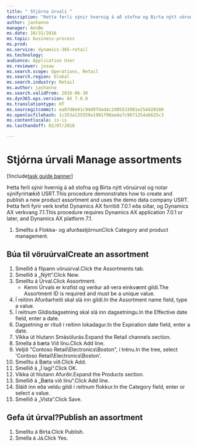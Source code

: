 ```yaml
--- 
title: " Stjórna úrvali "
description: "Þetta ferli sýnir hvernig á að stofna og Birta nýtt vöruúrval og notar sýnifyrirtækið USRT."
author: jashanno
manager: AnnBe
ms.date: 10/31/2016
ms.topic: business-process
ms.prod: 
ms.service: dynamics-365-retail
ms.technology: 
audience: Application User
ms.reviewer: josaw
ms.search.scope: Operations, Retail
ms.search.region: Global
ms.search.industry: Retail
ms.author: jashanno
ms.search.validFrom: 2016-06-30
ms.dyn365.ops.version: AX 7.0.0
ms.translationtype: HT
ms.sourcegitcommit: ea07d8e91c94d9fdad4c2d05533981e254420188
ms.openlocfilehash: 1c353a135559a1901f98ae6e7c9671254ab625c3
ms.contentlocale: is-is
ms.lasthandoff: 02/07/2018

---
```

# <a name="manage-assortments"></a><span data-ttu-id="06b31-103"> Stjórna úrvali </span><span class="sxs-lookup"><span data-stu-id="06b31-103">Manage assortments</span></span> 

[!include[task guide banner](../includes/task-guide-banner.md)]

<span data-ttu-id="06b31-104">Þetta ferli sýnir hvernig á að stofna og Birta nýtt vöruúrval og notar sýnifyrirtækið USRT.</span><span class="sxs-lookup"><span data-stu-id="06b31-104">This procedure demonstrates how to create and publish a new product assortment and uses the demo data company USRT.</span></span> <span data-ttu-id="06b31-105">Þetta ferli fyrir verk krefst Dynamics AX forritið 7.0.1 eða síðar, og Dynamics AX verkvang 7.1.</span><span class="sxs-lookup"><span data-stu-id="06b31-105">This procedure requires Dynamics AX application 7.0.1 or later, and Dynamics AX platform 7.1.</span></span>  

1. <span data-ttu-id="06b31-106">Smelltu á Flokka- og afurðastjórnun</span><span class="sxs-lookup"><span data-stu-id="06b31-106">Click Category and product management.</span></span>

## <a name="create-an-assortment"></a><span data-ttu-id="06b31-107">Búa til vöruúrval</span><span class="sxs-lookup"><span data-stu-id="06b31-107">Create an assortment</span></span>
1. <span data-ttu-id="06b31-108">Smellið á flipann vöruúrval.</span><span class="sxs-lookup"><span data-stu-id="06b31-108">Click the Assortments tab.</span></span>
2. <span data-ttu-id="06b31-109">Smellið á „Nýtt“.</span><span class="sxs-lookup"><span data-stu-id="06b31-109">Click New.</span></span>
3. <span data-ttu-id="06b31-110">Smelltu á Úrval.</span><span class="sxs-lookup"><span data-stu-id="06b31-110">Click Assortment.</span></span>
    * <span data-ttu-id="06b31-111">Kenni Úrvals er krafist og verður að vera einkvæmt gildi.</span><span class="sxs-lookup"><span data-stu-id="06b31-111">The Assortment ID is required and must be a unique value.</span></span>  
4. <span data-ttu-id="06b31-112">Í reitinn Afurðarheiti skal slá inn gildi.</span><span class="sxs-lookup"><span data-stu-id="06b31-112">In the Assortment name field, type a value.</span></span>
5. <span data-ttu-id="06b31-113">Í reitnum Gildisdagsetning skal slá inn dagsetningu.</span><span class="sxs-lookup"><span data-stu-id="06b31-113">In the Effective date field, enter a date.</span></span>
6. <span data-ttu-id="06b31-114">Dagsetning er rituð í reitinn lokadagur.</span><span class="sxs-lookup"><span data-stu-id="06b31-114">In the Expiration date field, enter a date.</span></span>
7. <span data-ttu-id="06b31-115">Víkka út hlutann Smásölurás.</span><span class="sxs-lookup"><span data-stu-id="06b31-115">Expand the Retail channels section.</span></span>
8. <span data-ttu-id="06b31-116">Smella á bæta Við línu.</span><span class="sxs-lookup"><span data-stu-id="06b31-116">Click Add line.</span></span>
9. <span data-ttu-id="06b31-117">Veljið "Contoso Retail\Electronics\Boston", í trénu.</span><span class="sxs-lookup"><span data-stu-id="06b31-117">In the tree, select 'Contoso Retail\Electronics\Boston'.</span></span>
10. <span data-ttu-id="06b31-118">Smelltu á Bæta við.</span><span class="sxs-lookup"><span data-stu-id="06b31-118">Click Add.</span></span>
11. <span data-ttu-id="06b31-119">Smellið á „Í lagi“.</span><span class="sxs-lookup"><span data-stu-id="06b31-119">Click OK.</span></span>
12. <span data-ttu-id="06b31-120">Víkka út hlutann Afurðir.</span><span class="sxs-lookup"><span data-stu-id="06b31-120">Expand the Products section.</span></span>
13. <span data-ttu-id="06b31-121">Smellið á „Bæta við línu“.</span><span class="sxs-lookup"><span data-stu-id="06b31-121">Click Add line.</span></span>
14. <span data-ttu-id="06b31-122">Sláið inn eða veldu gildi í reitnum flokkur.</span><span class="sxs-lookup"><span data-stu-id="06b31-122">In the Category field, enter or select a value.</span></span>
15. <span data-ttu-id="06b31-123">Smellið á „Vista“.</span><span class="sxs-lookup"><span data-stu-id="06b31-123">Click Save.</span></span>

## <a name="publish-an-assortment"></a><span data-ttu-id="06b31-124">Gefa út úrval?</span><span class="sxs-lookup"><span data-stu-id="06b31-124">Publish an assortment</span></span>
1. <span data-ttu-id="06b31-125">Smelltu á Birta.</span><span class="sxs-lookup"><span data-stu-id="06b31-125">Click Publish.</span></span>
2. <span data-ttu-id="06b31-126">Smella á Já.</span><span class="sxs-lookup"><span data-stu-id="06b31-126">Click Yes.</span></span>


